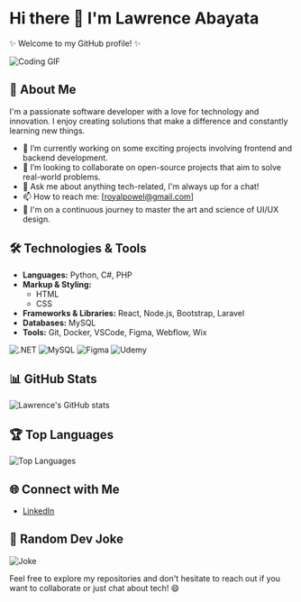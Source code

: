 # Hi there 👋 I'm Lawrence Abayata

✨ Welcome to my GitHub profile! ✨

![Coding GIF](https://user-images.githubusercontent.com/74038190/225813708-98b745f2-7d22-48cf-9150-083f1b00d6c9.gif)

## 🚀 About Me
I'm a passionate software developer with a love for technology and innovation. I enjoy creating solutions that make a difference and constantly learning new things.

- 🔭 I’m currently working on some exciting projects involving frontend and backend development.
- 👯 I’m looking to collaborate on open-source projects that aim to solve real-world problems.
- 💬 Ask me about anything tech-related, I'm always up for a chat!
- 📫 How to reach me: [royalpowel@gmail.com]
- 🌟 I'm on a continuous journey to master the art and science of UI/UX design.

## 🛠️ Technologies & Tools
- **Languages:** Python, C#, PHP
- **Markup & Styling:**
  - HTML
  - CSS
- **Frameworks & Libraries:** React, Node.js, Bootstrap, Laravel
- **Databases:** MySQL
- **Tools:** Git, Docker, VSCode, Figma, Webflow, Wix

 ![.NET](https://img.shields.io/badge/.NET-512BD4?style=for-the-badge&logo=dotnet&logoColor=white)
 ![MySQL](https://img.shields.io/badge/MySQL-005C84?style=for-the-badge&logo=mysql&logoColor=white)  ![Figma](https://img.shields.io/badge/Figma-F24E1E?style=for-the-badge&logo=figma&logoColor=white) ![Udemy](https://img.shields.io/badge/Udemy-EC5252?style=for-the-badge&logo=Udemy&logoColor=white)


## 📊 GitHub Stats
![Lawrence's GitHub stats](https://github-readme-stats.vercel.app/api?username=Powelzzz&show_icons=true&theme=radical)

## 🏆 Top Languages
![Top Languages](https://github-readme-stats.vercel.app/api/top-langs/?username=Powelzzz&layout=compact&theme=radical)

## 🌐 Connect with Me
- [LinkedIn](https://www.linkedin.com/in/yourprofile) 

## 🎨 Random Dev Joke
![Joke](https://readme-jokes.vercel.app/api)


Feel free to explore my repositories and don't hesitate to reach out if you want to collaborate or just chat about tech! 😄
